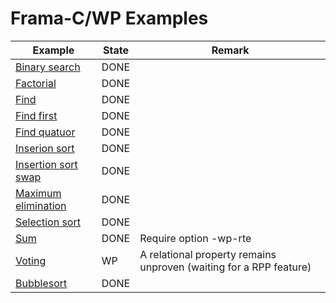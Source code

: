 # Frama-C/WP Examples

<table>
    <thead>
        <tr>
            <th>Example</th>
            <th>State</th>
            <th>Remark</th>
        </tr>
    </thead>
    <tbody>
        <tr>
            <td><a href = "https://github.com/lyonel2017/Frama-C-WP-Examples/tree/master/binary_search">Binary search</td>
            <td>DONE</td>
            <td></td>
        </tr>
        <tr>
            <td><a href = "https://github.com/lyonel2017/Frama-C-WP-Examples/tree/master/fact">Factorial</td>
            <td>DONE</td>
            <td></td>
        </tr>
        <tr>
            <td><a href = "https://github.com/lyonel2017/Frama-C-WP-Examples/tree/master/find">Find</td>
            <td>DONE</td>
            <td></td>
        </tr>
        <tr>
            <td><a href = "https://github.com/lyonel2017/Frama-C-WP-Examples/tree/master/find_first">Find first</td>
            <td>DONE</td>
            <td></td>
        </tr>
         <tr>
            <td><a href = "https://github.com/lyonel2017/Frama-C-WP-Examples/tree/master/find_quatuor">Find quatuor</td>
            <td>DONE</td>
            <td></td>
        </tr>
       <tr>
            <td><a href = "https://github.com/lyonel2017/Frama-C-WP-Examples/tree/master/insertion_sort">Inserion sort</td>
            <td>DONE</td>
            <td></td>
        </tr>
        <tr>
            <td><a href = "https://github.com/lyonel2017/Frama-C-WP-Examples/tree/master/insertion_sort_swap">Insertion sort swap</td>
            <td>DONE</td>
            <td></td>
        </tr>
        <tr>
            <td><a href = "https://github.com/lyonel2017/Frama-C-WP-Examples/tree/master/maximum_elimination">Maximum elimination</td>
            <td>DONE</td>
            <td></td>
        </tr>
        <tr>
            <td><a href = "https://github.com/lyonel2017/Frama-C-WP-Examples/tree/master/selection_sort">Selection sort</td>
            <td>DONE</td>
            <td></td>
        </tr>
        <tr>
            <td><a href = "https://github.com/lyonel2017/Frama-C-WP-Examples/tree/master/sum">Sum</td>
            <td>DONE</td>
            <td>Require option -wp-rte</td>
        </tr>
        <tr>
            <td><a href = "https://github.com/lyonel2017/Frama-C-WP-Examples/tree/master/voting">Voting</td>
            <td>WP</td>
            <td>A relational property remains unproven (waiting for a RPP feature)</td>
        </tr>
        <tr>
            <td><a href = "https://github.com/lyonel2017/Frama-C-WP-Examples/tree/master/bubblesort">Bubblesort</td>
            <td>DONE</td>
            <td></td>
        </tr>
</tbody>
</table>
